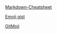 [Markdown-Cheatsheet](https://github.com/adam-p/markdown-here/wiki/Markdown-Cheatsheet)

[Emoji gist](https://gist.github.com/rxaviers/7360908)

[GitMoji](https://github.com/carloscuesta/gitmoji)

